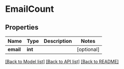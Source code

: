 # EmailCount

## Properties
Name | Type | Description | Notes
------------ | ------------- | ------------- | -------------
**email** | **int** |  | [optional] 

[[Back to Model list]](../README.md#documentation-for-models) [[Back to API list]](../README.md#documentation-for-api-endpoints) [[Back to README]](../README.md)


